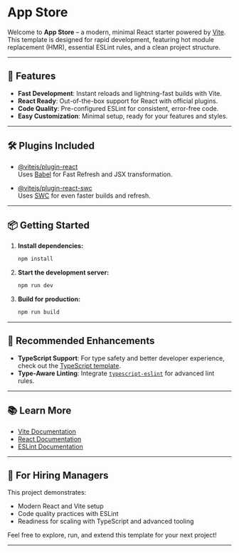 # App Store

Welcome to **App Store** – a modern, minimal React starter powered by [Vite](https://vitejs.dev/). This template is designed for rapid development, featuring hot module replacement (HMR), essential ESLint rules, and a clean project structure.

---

## 🚀 Features

- **Fast Development**: Instant reloads and lightning-fast builds with Vite.
- **React Ready**: Out-of-the-box support for React with official plugins.
- **Code Quality**: Pre-configured ESLint for consistent, error-free code.
- **Easy Customization**: Minimal setup, ready for your features and styles.

---

## 🛠️ Plugins Included

- [@vitejs/plugin-react](https://github.com/vitejs/vite-plugin-react/blob/main/packages/plugin-react)  
    Uses [Babel](https://babeljs.io/) for Fast Refresh and JSX transformation.

- [@vitejs/plugin-react-swc](https://github.com/vitejs/vite-plugin-react/blob/main/packages/plugin-react-swc)  
    Uses [SWC](https://swc.rs/) for even faster builds and refresh.

---

## 📦 Getting Started

1. **Install dependencies:**
     ```bash
     npm install
     ```
2. **Start the development server:**
     ```bash
     npm run dev
     ```
3. **Build for production:**
     ```bash
     npm run build
     ```

---

## 🧩 Recommended Enhancements

- **TypeScript Support**: For type safety and better developer experience, check out the [TypeScript template](https://github.com/vitejs/vite/tree/main/packages/create-vite/template-react-ts).
- **Type-Aware Linting**: Integrate [`typescript-eslint`](https://typescript-eslint.io) for advanced lint rules.

---

## 📚 Learn More

- [Vite Documentation](https://vitejs.dev/guide/)
- [React Documentation](https://react.dev/)
- [ESLint Documentation](https://eslint.org/)

---

## 👔 For Hiring Managers

This project demonstrates:
- Modern React and Vite setup
- Code quality practices with ESLint
- Readiness for scaling with TypeScript and advanced tooling

Feel free to explore, run, and extend this template for your next project!

---

